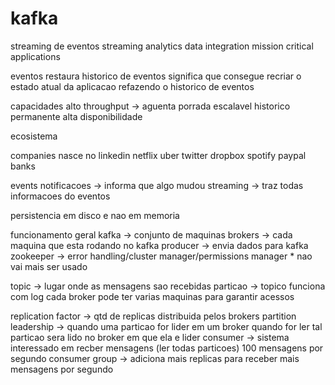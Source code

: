 # kafka

streaming de eventos
streaming analytics
data integration
mission critical applications

eventos
restaura historico de eventos
significa que consegue recriar o estado atual da aplicacao refazendo o historico de eventos

capacidades
alto throughput -> aguenta porrada
escalavel
historico permanente
alta disponibilidade

ecosistema

companies
nasce no linkedin
netflix
uber
twitter
dropbox
spotify
paypal
banks

events
notificacoes -> informa que algo mudou
streaming -> traz todas informacoes do eventos

persistencia em disco e nao em memoria

funcionamento geral
kafka -> conjunto de maquinas
brokers -> cada maquina que esta rodando no kafka
producer -> envia dados para kafka
zookeeper -> error handling/cluster manager/permissions manager \* nao vai mais ser usado

topic -> lugar onde as mensagens sao recebidas
particao ->
topico funciona com log
cada broker pode ter varias maquinas para garantir acessos

replication factor -> qtd de replicas distribuida pelos brokers
partition leadership -> quando uma particao for lider em um broker quando for ler tal particao sera lido no broker em que ela e lider
consumer -> sistema interessado em recber mensagens (ler todas particoes) 100 mensagens por segundo
consumer group -> adiciona mais replicas para receber mais mensagens por segundo
